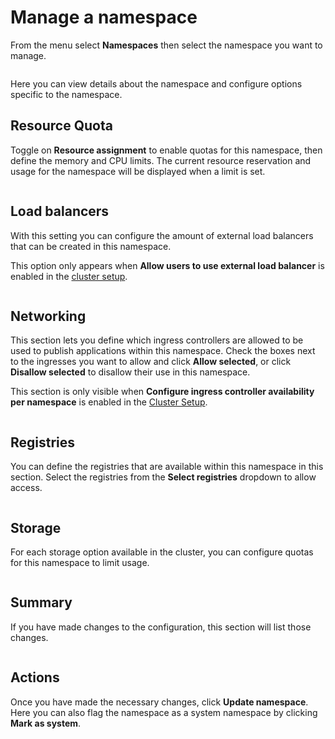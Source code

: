 # Manage a namespace

From the menu select **Namespaces** then select the namespace you want to manage.

<figure><img src="../../../.gitbook/assets/2.20-namespaces-manage.gif" alt=""><figcaption></figcaption></figure>

Here you can view details about the namespace and configure options specific to the namespace.

## Resource Quota

Toggle on **Resource assignment** to enable quotas for this namespace, then define the memory and CPU limits. The current resource reservation and usage for the namespace will be displayed when a limit is set.

<figure><img src="../../../.gitbook/assets/2.25-kubernetes-namespaces-manage-resourcequota.png" alt=""><figcaption></figcaption></figure>

## Load balancers

With this setting you can configure the amount of external load balancers that can be created in this namespace.&#x20;


This option only appears when **Allow users to use external load balancer** is enabled in the [cluster setup](../cluster/setup.md#allow-users-to-use-external-load-balancer).


<figure><img src="../../../.gitbook/assets/2.17-k8s-namespaces-manage-loadbalancer.png" alt=""><figcaption></figcaption></figure>

## Networking

This section lets you define which ingress controllers are allowed to be used to publish applications within this namespace. Check the boxes next to the ingresses you want to allow and click **Allow selected**, or click **Disallow selected** to disallow their use in this namespace.


This section is only visible when **Configure ingress controller availability per namespace** is enabled in the [Cluster Setup](../cluster/setup.md#networking-ingresses).


<figure><img src="../../../.gitbook/assets/2.20-namespaces-add-ingress.png" alt=""><figcaption></figcaption></figure>

## Registries

You can define the registries that are available within this namespace in this section. Select the registries from the **Select registries** dropdown to allow access.

<figure><img src="../../../.gitbook/assets/2.18-k8s-namespaces-add-registries.png" alt=""><figcaption></figcaption></figure>

## Storage

For each storage option available in the cluster, you can configure quotas for this namespace to limit usage.

<figure><img src="../../../.gitbook/assets/2.15-kubernetes_namespaces_manage_namespace_storage.png" alt=""><figcaption></figcaption></figure>

## Summary

If you have made changes to the configuration, this section will list those changes.

<figure><img src="../../../.gitbook/assets/2.15-kubernetes_namespaces_manage_namespaces_summary.png" alt=""><figcaption></figcaption></figure>

## Actions

Once you have made the necessary changes, click **Update namespace**. Here you can also flag the namespace as a system namespace by clicking **Mark as system**.

<figure><img src="../../../.gitbook/assets/2.15-kubernetes_namespaces_manage_namespaces_actions.png" alt=""><figcaption></figcaption></figure>
